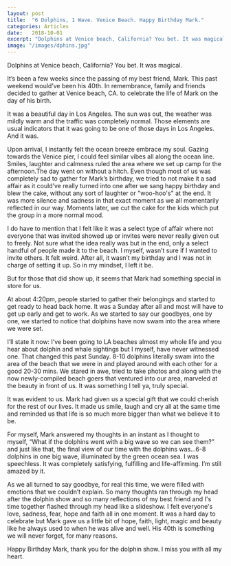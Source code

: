 ```yaml
---
layout: post
title:  "6 Dolphins, 1 Wave. Venice Beach. Happy Birthday Mark."
categories: Articles
date:   2018-10-01
excerpt: "Dolphins at Venice beach, California? You bet. It was magical."
image: "/images/dphins.jpg"
---
```


Dolphins at Venice beach, California? You bet. It was magical.

It’s been a few weeks since the passing of my best friend, Mark. This past weekend would’ve been his 40th. In remembrance, family and friends decided to gather at Venice beach, CA. to celebrate the life of Mark on the day of his birth.

It was a beautiful day in Los Angeles. The sun was out, the weather was mildly warm and the traffic was completely normal. Those elements are usual indicators that it was going to be one of those days in Los Angeles. And it was.

Upon arrival, I instantly felt the ocean breeze embrace my soul. Gazing towards the Venice pier, I could feel similar vibes all along the ocean line. Smiles, laughter and calmness ruled the area where we set up camp for the afternoon.The day went on without a hitch. Even though most of us was completely sad to gather for Mark’s birthday, we tried to not make it a sad affair as it could’ve really turned into one after we sang happy birthday and blew the cake, without any sort of laughter or "woo-hoo's" at the end. It was more silence and sadness in that exact moment as we all momentarily reflected in our way. Moments later, we cut the cake for the kids which put the group in a more normal mood.

I do have to mention that I felt like it was a select type of affair where not everyone that was invited showed up or invites were never really given out to freely. Not sure what the idea really was but in the end, only a select handful of people made it to the beach. I myself, wasn’t sure if I wanted to invite others. It felt weird. After all, it wasn’t my birthday and I was not in charge of setting it up. So in my mindset, I left it be. 

But for those that did show up, it seems that Mark had something special in store for us.

At about 4:20pm, people started to gather their belongings and started to get ready to head back home. It was a Sunday after all and most will have to get up early and get to work. As we started to say our goodbyes, one by one, we started to notice that dolphins have now swam into the area where we were set.

I’ll state it now: I’ve been going to LA beaches almost my whole life and you hear about dolphin and whale sightings but I myself, have never witnessed one. That changed this past Sunday. 8-10 dolphins literally swam into the area of the beach that we were in and played around with each other for a good 20-30 mins. We stared in awe, tried to take photos and along with the now newly-compiled beach goers that ventured into our area, marveled at the beauty in front of us. It was something I tell ya, truly special.

It was evident to us. Mark had given us a special gift that we could cherish for the rest of our lives. It made us smile, laugh and cry all at the same time and reminded us that life is so much more bigger than what we believe it to be. 

For myself, Mark answered my thoughts in an instant as I thought to myself, “What if the dolphins went with a big wave so we can see them?” and just like that, the final view of our time with the dolphins was...6-8 dolphins in one big wave, illuminated by the green ocean sea. I was speechless. It was completely satisfying, fulfilling and life-affirming. I’m still amazed by it.

As we all turned to say goodbye, for real this time, we were filled with emotions that we couldn’t explain. So many thoughts ran through my head after the dolphin show and so many reflections of my best friend and I's time together flashed through my head like a slideshow. I felt everyone's love, sadness, fear, hope and faith all in one moment. It was a hard day to celebrate but Mark gave us a little bit of hope, faith, light, magic and beauty like he always used to when he was alive and well. His 40th is something we will never forget, for many reasons.

Happy Birthday Mark, thank you for the dolphin show. I miss you with all my heart. 
